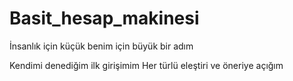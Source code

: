 # Basit_hesap_makinesi
İnsanlık için küçük benim için büyük bir adım

Kendimi denediğim ilk girişimim
Her türlü eleştiri ve öneriye açığım
